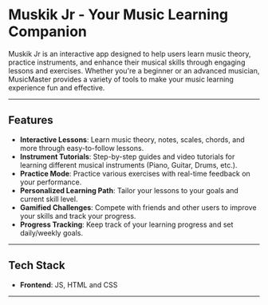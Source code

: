 # Muskik Jr - Your Music Learning Companion

Muskik Jr is an interactive app designed to help users learn music theory, practice instruments, and enhance their musical skills through engaging lessons and exercises. Whether you're a beginner or an advanced musician, MusicMaster provides a variety of tools to make your music learning experience fun and effective.

---

## Features

- **Interactive Lessons**: Learn music theory, notes, scales, chords, and more through easy-to-follow lessons.
- **Instrument Tutorials**: Step-by-step guides and video tutorials for learning different musical instruments (Piano, Guitar, Drums, etc.).
- **Practice Mode**: Practice various exercises with real-time feedback on your performance.
- **Personalized Learning Path**: Tailor your lessons to your goals and current skill level.
- **Gamified Challenges**: Compete with friends and other users to improve your skills and track your progress.
- **Progress Tracking**: Keep track of your learning progress and set daily/weekly goals.

---

## Tech Stack

- **Frontend**: JS, HTML and CSS

---
